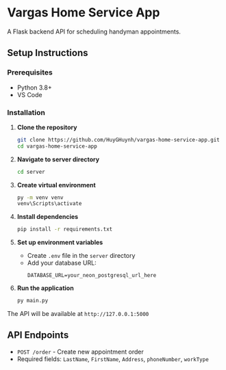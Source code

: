 # Vargas Home Service App

A Flask backend API for scheduling handyman appointments.

## Setup Instructions

### Prerequisites
- Python 3.8+
- VS Code

### Installation

1. **Clone the repository**
   ```bash
   git clone https://github.com/HuyGHuynh/vargas-home-service-app.git
   cd vargas-home-service-app
   ```

2. **Navigate to server directory**
   ```bash
   cd server
   ```

3. **Create virtual environment**
   ```bash
   py -m venv venv
   venv\Scripts\activate
   ```

4. **Install dependencies**
   ```bash
   pip install -r requirements.txt
   ```

5. **Set up environment variables**
   - Create `.env` file in the `server` directory
   - Add your database URL:
     ```
     DATABASE_URL=your_neon_postgresql_url_here
     ```

6. **Run the application**
   ```bash
   py main.py
   ```

The API will be available at `http://127.0.0.1:5000`

## API Endpoints

- `POST /order` - Create new appointment order
- Required fields: `LastName`, `FirstName`, `Address`, `phoneNumber`, `workType`
